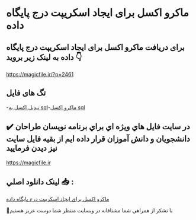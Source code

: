 # ماکرو اکسل برای ایجاد اسکریپت درج پایگاه داده

## برای دریافت ماکرو اکسل برای ایجاد اسکریپت درج پایگاه داده به لینک زیر بروید 👇

https://magicfile.ir/?p=2461

## تگ های فایل

-[تبدیل اکسل به sql](https://magicfile.ir/product/%d9%85%d8%a7%da%a9%d8%b1%d9%88-%d8%a7%da%a9%d8%b3%d9%84-%d8%a8%d8%b1%d8%a7%d9%8a-%d8%a7%d9%8a%d8%ac%d8%a7%d8%af-%d8%a7%d8%b3%da%a9%d8%b1%d9%8a%d9%be%d8%aa-%d8%af%d8%b1%d8%ac-%d9%be%d8%a7%d9%8a%da%af%d8%a7%d9%87-%d8%af%d8%a7%d8%af%d9%87/)-[ماکرو اکسل sql](https://magicfile.ir/product/%d9%85%d8%a7%da%a9%d8%b1%d9%88-%d8%a7%da%a9%d8%b3%d9%84-%d8%a8%d8%b1%d8%a7%d9%8a-%d8%a7%d9%8a%d8%ac%d8%a7%d8%af-%d8%a7%d8%b3%da%a9%d8%b1%d9%8a%d9%be%d8%aa-%d8%af%d8%b1%d8%ac-%d9%be%d8%a7%d9%8a%da%af%d8%a7%d9%87-%d8%af%d8%a7%d8%af%d9%87/)

## ✔️ در سايت فايل هاي ويژه اي براي برنامه نويسان طراحان دانشجويان و دانش آموزان قرار داده ايم از بقيه فايل سايت نيز ديدن فرماييد

https://magicfile.ir


## لينک دانلود اصلي 📥 :

[ماکرو اکسل برای ایجاد اسکریپت درج پایگاه داده](https://magicfile.ir/product/%d9%85%d8%a7%da%a9%d8%b1%d9%88-%d8%a7%da%a9%d8%b3%d9%84-%d8%a8%d8%b1%d8%a7%d9%8a-%d8%a7%d9%8a%d8%ac%d8%a7%d8%af-%d8%a7%d8%b3%da%a9%d8%b1%d9%8a%d9%be%d8%aa-%d8%af%d8%b1%d8%ac-%d9%be%d8%a7%d9%8a%da%af%d8%a7%d9%87-%d8%af%d8%a7%d8%af%d9%87/) 


🙏با تشکر از همراهي شما مشتاقانه در وبسایت منتظر شما دوست عزیز هستیم

